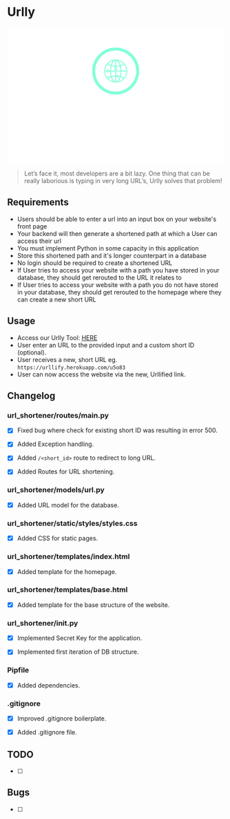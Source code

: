 # Urlly
![Urlly Logo](https://raw.githubusercontent.com/theweion/fp_lap4_code_challenge/main/url_shortener/static/img/urlly_logo.png)
> Let’s face it, most developers are a bit lazy. One thing that can be really laborious is typing in very long URL’s, Urlly solves that problem!


## Requirements
- Users should be able to enter a url into an input box on your website's front page
- Your backend will then generate a shortened path at which a User can access their url
- You must implement Python in some capacity in this application
- Store this shortened path and it's longer counterpart in a database
- No login should be required to create a shortened URL
- If User tries to access your website with a path you have stored in your database, they should get rerouted to the URL it relates to 
- If User tries to access your website with a path you do not have stored in your database, they should get rerouted to the homepage where they can create a new short URL 

## Usage

* Access our Urlly Tool: [HERE](https://urllify.herokuapp.com/)
* User enter an URL to the provided input and a custom short ID (optional).
* User receives a new, short URL eg. `https://urllify.herokuapp.com/u5o83` 
* User can now access the website via the new, Urllified link.

## Changelog

### url_shortener/routes/main.py

- [x] Fixed bug where check for existing short ID was resulting in error 500.

- [x] Added Exception handling.

- [x] Added `/<short_id>` route to redirect to long URL.

- [x] Added Routes for URL shortening.

### url_shortener/models/url.py

- [x] Added URL model for the database.

### url_shortener/static/styles/styles.css

- [x] Added CSS for static pages.

### url_shortener/templates/index.html

- [x] Added template for the homepage.

### url_shortener/templates/base.html

- [x] Added template for the base structure of the website.

### url_shortener/__init__.py

- [x] Implemented Secret Key for the application.

- [x] Implemented first iteration of DB structure.

### Pipfile

- [x] Added dependencies.

### .gitignore

- [x] Improved .gitignore boilerplate.

- [x] Added .gitignore file.

## TODO

- [ ] 

## Bugs

- [ ] 
